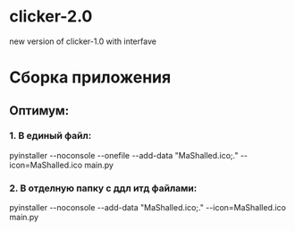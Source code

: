# clicker-2.0
new version of clicker-1.0 with interfave

# Сборка приложения 
## Оптимум:

### 1. В единый файл:
pyinstaller --noconsole --onefile --add-data "MaShalled.ico;." --icon=MaShalled.ico main.py

### 2. В отделную папку с ддл итд файлами:
pyinstaller --noconsole --add-data "MaShalled.ico;." --icon=MaShalled.ico main.py
